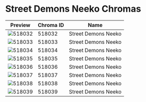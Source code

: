 # Street Demons Neeko Chromas



| Preview | Chroma ID | Name |
|---------|-----------|------|
| ![518032](https://raw.communitydragon.org/latest/plugins/rcp-be-lol-game-data/global/default/v1/champion-chroma-images/518/518032.png) | 518032 | Street Demons Neeko |
| ![518033](https://raw.communitydragon.org/latest/plugins/rcp-be-lol-game-data/global/default/v1/champion-chroma-images/518/518033.png) | 518033 | Street Demons Neeko |
| ![518034](https://raw.communitydragon.org/latest/plugins/rcp-be-lol-game-data/global/default/v1/champion-chroma-images/518/518034.png) | 518034 | Street Demons Neeko |
| ![518035](https://raw.communitydragon.org/latest/plugins/rcp-be-lol-game-data/global/default/v1/champion-chroma-images/518/518035.png) | 518035 | Street Demons Neeko |
| ![518036](https://raw.communitydragon.org/latest/plugins/rcp-be-lol-game-data/global/default/v1/champion-chroma-images/518/518036.png) | 518036 | Street Demons Neeko |
| ![518037](https://raw.communitydragon.org/latest/plugins/rcp-be-lol-game-data/global/default/v1/champion-chroma-images/518/518037.png) | 518037 | Street Demons Neeko |
| ![518038](https://raw.communitydragon.org/latest/plugins/rcp-be-lol-game-data/global/default/v1/champion-chroma-images/518/518038.png) | 518038 | Street Demons Neeko |
| ![518039](https://raw.communitydragon.org/latest/plugins/rcp-be-lol-game-data/global/default/v1/champion-chroma-images/518/518039.png) | 518039 | Street Demons Neeko |